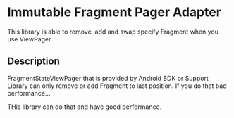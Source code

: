 # Immutable Fragment Pager Adapter

This library is able to remove, add and swap specify Fragment when you use ViewPager.

## Description

FragmentStateViewPager that is provided by Android SDK or Support Library can only remove or add Fragment to last position. If you do that bad performance...

THis library can do that and have good performance.